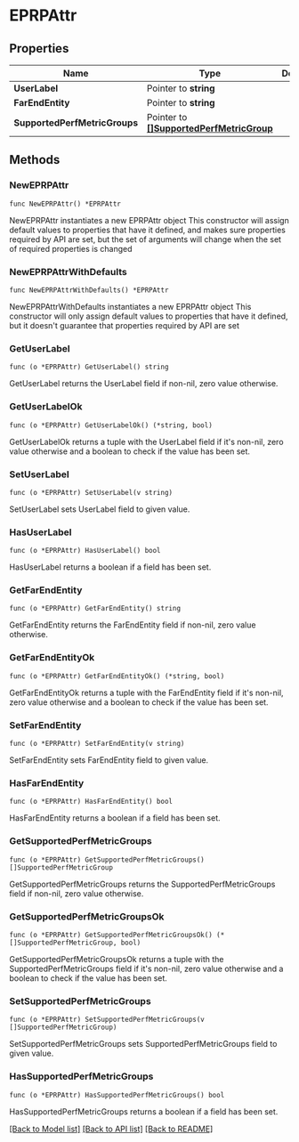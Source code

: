 # EPRPAttr

## Properties

Name | Type | Description | Notes
------------ | ------------- | ------------- | -------------
**UserLabel** | Pointer to **string** |  | [optional] 
**FarEndEntity** | Pointer to **string** |  | [optional] 
**SupportedPerfMetricGroups** | Pointer to [**[]SupportedPerfMetricGroup**](SupportedPerfMetricGroup.md) |  | [optional] 

## Methods

### NewEPRPAttr

`func NewEPRPAttr() *EPRPAttr`

NewEPRPAttr instantiates a new EPRPAttr object
This constructor will assign default values to properties that have it defined,
and makes sure properties required by API are set, but the set of arguments
will change when the set of required properties is changed

### NewEPRPAttrWithDefaults

`func NewEPRPAttrWithDefaults() *EPRPAttr`

NewEPRPAttrWithDefaults instantiates a new EPRPAttr object
This constructor will only assign default values to properties that have it defined,
but it doesn't guarantee that properties required by API are set

### GetUserLabel

`func (o *EPRPAttr) GetUserLabel() string`

GetUserLabel returns the UserLabel field if non-nil, zero value otherwise.

### GetUserLabelOk

`func (o *EPRPAttr) GetUserLabelOk() (*string, bool)`

GetUserLabelOk returns a tuple with the UserLabel field if it's non-nil, zero value otherwise
and a boolean to check if the value has been set.

### SetUserLabel

`func (o *EPRPAttr) SetUserLabel(v string)`

SetUserLabel sets UserLabel field to given value.

### HasUserLabel

`func (o *EPRPAttr) HasUserLabel() bool`

HasUserLabel returns a boolean if a field has been set.

### GetFarEndEntity

`func (o *EPRPAttr) GetFarEndEntity() string`

GetFarEndEntity returns the FarEndEntity field if non-nil, zero value otherwise.

### GetFarEndEntityOk

`func (o *EPRPAttr) GetFarEndEntityOk() (*string, bool)`

GetFarEndEntityOk returns a tuple with the FarEndEntity field if it's non-nil, zero value otherwise
and a boolean to check if the value has been set.

### SetFarEndEntity

`func (o *EPRPAttr) SetFarEndEntity(v string)`

SetFarEndEntity sets FarEndEntity field to given value.

### HasFarEndEntity

`func (o *EPRPAttr) HasFarEndEntity() bool`

HasFarEndEntity returns a boolean if a field has been set.

### GetSupportedPerfMetricGroups

`func (o *EPRPAttr) GetSupportedPerfMetricGroups() []SupportedPerfMetricGroup`

GetSupportedPerfMetricGroups returns the SupportedPerfMetricGroups field if non-nil, zero value otherwise.

### GetSupportedPerfMetricGroupsOk

`func (o *EPRPAttr) GetSupportedPerfMetricGroupsOk() (*[]SupportedPerfMetricGroup, bool)`

GetSupportedPerfMetricGroupsOk returns a tuple with the SupportedPerfMetricGroups field if it's non-nil, zero value otherwise
and a boolean to check if the value has been set.

### SetSupportedPerfMetricGroups

`func (o *EPRPAttr) SetSupportedPerfMetricGroups(v []SupportedPerfMetricGroup)`

SetSupportedPerfMetricGroups sets SupportedPerfMetricGroups field to given value.

### HasSupportedPerfMetricGroups

`func (o *EPRPAttr) HasSupportedPerfMetricGroups() bool`

HasSupportedPerfMetricGroups returns a boolean if a field has been set.


[[Back to Model list]](../README.md#documentation-for-models) [[Back to API list]](../README.md#documentation-for-api-endpoints) [[Back to README]](../README.md)


